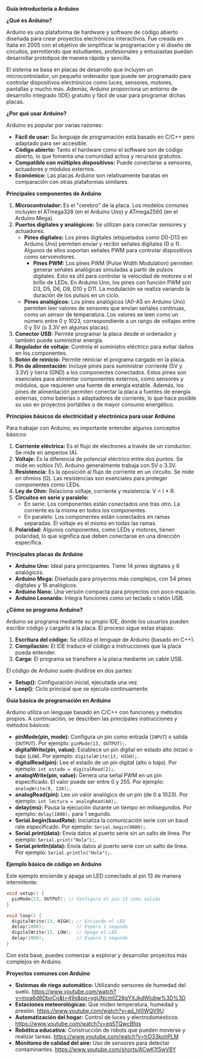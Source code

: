 **Guía introductoria a Arduino**

**¿Qué es Arduino?**

Arduino es una plataforma de hardware y software de código abierto diseñada para crear proyectos electrónicos interactivos. Fue creada en Italia en 2005 con el objetivo de simplificar la programación y el diseño de circuitos, permitiendo que estudiantes, profesionales y entusiastas puedan desarrollar prototipos de manera rápida y sencilla.

El sistema se basa en placas de desarrollo que incluyen un microcontrolador, un pequeño ordenador que puede ser programado para controlar dispositivos electrónicos como luces, sensores, motores, pantallas y mucho más. Además, Arduino proporciona un entorno de desarrollo integrado (IDE) gratuito y fácil de usar para programar dichas placas.

**¿Por qué usar Arduino?**

Arduino es popular por varias razones:

- **Fácil de usar:** Su lenguaje de programación está basado en C/C++ pero adaptado para ser accesible.
- **Código abierto:** Tanto el hardware como el software son de código abierto, lo que fomenta una comunidad activa y recursos gratuitos.
- **Compatible con múltiples dispositivos:** Puede conectarse a sensores, actuadores y módulos externos.
- **Económico:** Las placas Arduino son relativamente baratas en comparación con otras plataformas similares.

**Principales componentes de Arduino**

1. **Microcontrolador:** Es el "cerebro" de la placa. Los modelos comunes incluyen el ATmega328 (en el Arduino Uno) y ATmega2560 (en el Arduino Mega).
2. **Puertos digitales y analógicos:** Se utilizan para conectar sensores y actuadores.
   - **Pines digitales:** Los pines digitales (etiquetados como D0-D13 en Arduino Uno) permiten enviar y recibir señales digitales (0 o 1). Algunos de ellos soportan señales PWM para controlar dispositivos como servomotores.
     - **Pines PWM:** Los pines PWM (Pulse Width Modulation) permiten generar señales analógicas simuladas a partir de pulsos digitales. Esto es útil para controlar la velocidad de motores o el brillo de LEDs. En Arduino Uno, los pines con función PWM son D3, D5, D6, D9, D10 y D11. La modulación se realiza variando la duración de los pulsos en un ciclo.
   - **Pines analógicos:** Los pines analógicos (A0-A5 en Arduino Uno) permiten leer valores de sensores que envían señales continuas, como un sensor de temperatura. Los valores se leen como un número entre 0 y 1023, correspondiente a un rango de voltajes entre 0 y 5V (o 3.3V en algunas placas).
3. **Conector USB:** Permite programar la placa desde el ordenador y también puede suministrar energía.
4. **Regulador de voltaje:** Controla el suministro eléctrico para evitar daños en los componentes.
5. **Botón de reinicio:** Permite reiniciar el programa cargado en la placa.
6. **Pin de alimentación:** Incluye pines para suministrar corriente (5V y 3.3V) y tierra (GND) a los componentes conectados. Estos pines son esenciales para alimentar componentes externos, como sensores y módulos, que requieren una fuente de energía estable. Además, los pines de alimentación permiten conectar la placa a fuentes de energía externas, como baterías o adaptadores de corriente, lo que hace posible su uso en proyectos portátiles o de mayor consumo energético.

**Principios básicos de electricidad y electrónica para usar Arduino**

Para trabajar con Arduino, es importante entender algunos conceptos básicos:

1. **Corriente eléctrica:** Es el flujo de electrones a través de un conductor. Se mide en amperios (A).
2. **Voltaje:** Es la diferencia de potencial eléctrico entre dos puntos. Se mide en voltios (V). Arduino generalmente trabaja con 5V o 3.3V.
3. **Resistencia:** Es la oposición al flujo de corriente en un circuito. Se mide en ohmios (Ω). Las resistencias son esenciales para proteger componentes como LEDs.
4. **Ley de Ohm:** Relaciona voltaje, corriente y resistencia: V = I * R.
5. **Circuitos en serie y paralelo:**
   - En serie: Los componentes están conectados uno tras otro. La corriente es la misma en todos los componentes.
   - En paralelo: Los componentes están conectados en ramas separadas. El voltaje es el mismo en todas las ramas.
6. **Polaridad:** Algunos componentes, como LEDs y motores, tienen polaridad, lo que significa que deben conectarse en una dirección específica.

**Principales placas de Arduino**

- **Arduino Uno:** Ideal para principiantes. Tiene 14 pines digitales y 6 analógicos.
- **Arduino Mega:** Diseñada para proyectos más complejos, con 54 pines digitales y 16 analógicos.
- **Arduino Nano:** Una versión compacta para proyectos con poco espacio.
- **Arduino Leonardo:** Integra funciones como un teclado o ratón USB.

**¿Cómo se programa Arduino?**

Arduino se programa mediante su propio IDE, donde los usuarios pueden escribir código y cargarlo a la placa. El proceso sigue estas etapas:

1. **Escritura del código:** Se utiliza el lenguaje de Arduino (basado en C++).
2. **Compilación:** El IDE traduce el código a instrucciones que la placa pueda entender.
3. **Carga:** El programa se transfiere a la placa mediante un cable USB.

El código de Arduino suele dividirse en dos partes:
- **Setup():** Configuración inicial, ejecutada una vez.
- **Loop():** Ciclo principal que se ejecuta continuamente.

**Guía básica de programación en Arduino**

Arduino utiliza un lenguaje basado en C/C++ con funciones y métodos propios. A continuación, se describen las principales instrucciones y métodos básicos:

- **pinMode(pin, mode):** Configura un pin como entrada (`INPUT`) o salida (`OUTPUT`). Por ejemplo: `pinMode(13, OUTPUT);`.
- **digitalWrite(pin, value):** Establece un pin digital en estado alto (`HIGH`) o bajo (`LOW`). Por ejemplo: `digitalWrite(13, HIGH);`.
- **digitalRead(pin):** Lee el estado de un pin digital (alto o bajo). Por ejemplo: `int estado = digitalRead(2);`.
- **analogWrite(pin, value):** Genera una señal PWM en un pin especificado. El valor puede ser entre 0 y 255. Por ejemplo: `analogWrite(9, 128);`.
- **analogRead(pin):** Lee un valor analógico de un pin (de 0 a 1023). Por ejemplo: `int lectura = analogRead(A0);`.
- **delay(ms):** Pausa la ejecución durante un tiempo en milisegundos. Por ejemplo: `delay(1000);` para 1 segundo.
- **Serial.begin(baudRate):** Inicializa la comunicación serie con un baud rate especificado. Por ejemplo: `Serial.begin(9600);`.
- **Serial.print(data):** Envía datos al puerto serie sin un salto de línea. Por ejemplo: `Serial.print("Hola");`.
- **Serial.println(data):** Envía datos al puerto serie con un salto de línea. Por ejemplo: `Serial.println("Hola");`.

**Ejemplo básico de código en Arduino**

Este ejemplo enciende y apaga un LED conectado al pin 13 de manera intermitente:

```cpp
void setup() {
  pinMode(13, OUTPUT); // Configura el pin 13 como salida
}

void loop() {
  digitalWrite(13, HIGH); // Enciende el LED
  delay(1000);            // Espera 1 segundo
  digitalWrite(13, LOW);  // Apaga el LED
  delay(1000);            // Espera 1 segundo
}
```

Con esta base, puedes comenzar a explorar y desarrollar proyectos más complejos en Arduino.

**Proyectos comunes con Arduino**

- **Sistemas de riego automático:** Utilizando sensores de humedad del suelo. https://www.youtube.com/watch?v=moa6d8DboCo&t=49s&pp=ygUNcmllZ28gYXJkdWlubw%3D%3D
- **Estaciones meteorológicas:** Que miden temperatura, humedad y presión. https://www.youtube.com/watch?v=ad_hl0WQV9U
- **Automatización del hogar:** Control de luces y electrodomésticos. https://www.youtube.com/watch?v=eq5TQwcBfqs
- **Robótica educativa:** Construcción de robots que pueden moverse y realizar tareas. https://www.youtube.com/watch?v=trD33kohPLM
- **Monitoreo de calidad del aire:** Uso de sensores para detectar contaminantes. https://www.youtube.com/shorts/ACwK1f5wV8Y




